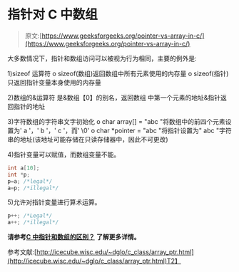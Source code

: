 # 指针对 C 中数组

> 原文:[https://www.geeksforgeeks.org/pointer-vs-array-in-c/](https://www.geeksforgeeks.org/pointer-vs-array-in-c/)

大多数情况下，指针和数组访问可以被视为行为相同，主要的例外是:

1)sizeof 运算符
o sizeof(数组)返回数组中所有元素使用的内存量
o sizeof(指针)只返回指针变量本身使用的内存量

2)数组的&运算符
是&数组【0】的别名，返回数组
中第一个元素的地址&指针返回指针的地址

3)字符数组的字符串文字初始化
o char array[] = "abc "将数组中的前四个元素设置为' a '，' b '，' c '，而' \0'
o char *pointer = "abc "将指针设置为" abc "字符串的地址(该地址可能存储在只读存储器中，因此不可更改)

4)指针变量可以赋值，而数组变量不能。

```cpp
int a[10];
int *p; 
p=a; /*legal*/
a=p; /*illegal*/ 
```

5)允许对指针变量进行算术运算。

```cpp
p++; /*Legal*/
a++; /*illegal*/ 
```

**请参考**[**C 中指针和数组的区别？**](https://www.geeksforgeeks.org/difference-pointer-array-c/) **了解更多详情。**

参考文献:[http://icecube.wisc.edu/~dglo/c_class/array_ptr.html](http://icecube.wisc.edu/~dglo/c_class/array_ptr.html)T2】